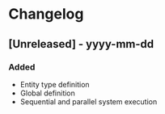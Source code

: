 # Changelog

## [Unreleased] - yyyy-mm-dd

### Added

- Entity type definition
- Global definition
- Sequential and parallel system execution

